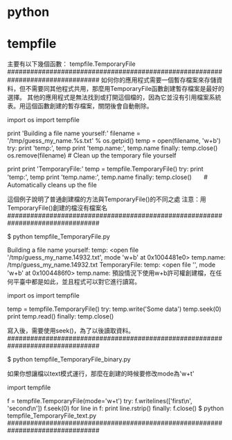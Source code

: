 # python
# tempfile
主要有以下幾個函數：
tempfile.TemporaryFile
################################################################################
如何你的應用程式需要一個暫存檔案來存儲資料，但不需要同其他程式共用，那麼用TemporaryFile函數創建暫存檔案是最好的選擇。
其他的應用程式是無法找到或打開這個檔的，因為它並沒有引用檔案系統表。用這個函數創建的暫存檔案，關閉後會自動刪除。

import os
import tempfile

print 'Building a file name yourself:'
filename = '/tmp/guess_my_name.%s.txt' % os.getpid()
temp = open(filename, 'w+b')
try:
    print 'temp:', temp
    print 'temp.name:', temp.name
finally:
    temp.close()
    os.remove(filename)     # Clean up the temporary file yourself
 
print
print 'TemporaryFile:'
temp = tempfile.TemporaryFile()
try:
    print 'temp:', temp
    print 'temp.name:', temp.name
finally:
    temp.close()　　# Automatically cleans up the file

這個例子說明了普通創建檔的方法與TemporaryFile()的不同之處
注意：用TemporaryFile()創建的檔沒有檔案名
################################################################################

$ python tempfile_TemporaryFile.py

Building a file name yourself:
temp: <open file '/tmp/guess_my_name.14932.txt', mode 'w+b' at 0x1004481e0>
temp.name: /tmp/guess_my_name.14932.txt
TemporaryFile:
temp: <open file '<fdopen>', mode 'w+b' at 0x1004486f0>
temp.name: <fdopen>
預設情況下使用w+b許可權創建檔，在任何平臺中都是如此，並且程式可以對它進行讀寫。

import os
import tempfile
 
temp = tempfile.TemporaryFile()
try:
    temp.write('Some data')
    temp.seek(0)
    print temp.read()
finally:
    temp.close()

寫入後，需要使用seek()，為了以後讀取資料。
################################################################################

$ python tempfile_TemporaryFile_binary.py

如果你想讓檔以text模式運行，那麼在創建的時候要修改mode為'w+t'

import tempfile
 
f = tempfile.TemporaryFile(mode='w+t')
try:
    f.writelines(['first\n', 'second\n'])
    f.seek(0)
    for line in f:
        print line.rstrip()
finally:
    f.close()
$ python tempfile_TemporaryFile_text.py
################################################################################
